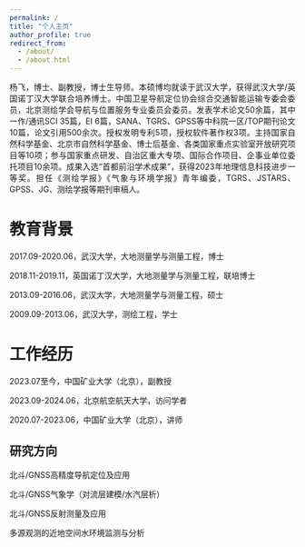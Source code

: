 ```yaml
---
permalink: /
title: "个人主页"
author_profile: true
redirect_from: 
  - /about/
  - /about.html
---
```


<div style="text-align: justify; text-justify: inter-ideograph;">
杨飞，博士、副教授，博士生导师。本硕博均就读于武汉大学，获得武汉大学/英国诺丁汉大学联合培养博士。中国卫星导航定位协会综合交通智能运输专委会委员，北京测绘学会导航与位置服务专业委员会委员。发表学术论文50余篇，其中一作/通讯SCI 35篇，EI 6篇，SANA、TGRS、GPSS等中科院一区/TOP期刊论文10篇，论文引用500余次。授权发明专利5项，授权软件著作权3项。主持国家自然科学基金、北京市自然科学基金、博士后基金、各类国家重点实验室开放研究项目等10项；参与国家重点研发、自治区重大专项、国际合作项目、企事业单位委托项目10余项。成果入选“首都前沿学术成果”，获得2023年地理信息科技进步一等奖。担任《测绘学报》《气象与环境学报》青年编委，TGRS、JSTARS、GPSS、JG、测绘学报等期刊审稿人。
</div>

教育背景
======
2017.09-2020.06，武汉大学，大地测量学与测量工程，博士

2018.11-2019.11，英国诺丁汉大学，大地测量学与测量工程，联培博士

2013.09-2016.06，武汉大学，大地测量学与测量工程，硕士

2009.09-2013.06，武汉大学，测绘工程，学士


工作经历
======
2023.07至今，中国矿业大学（北京），副教授

2023.09-2024.06，北京航空航天大学，访问学者

2020.07-2023.06，中国矿业大学（北京），讲师


 
研究方向
------
北斗/GNSS高精度导航定位及应用

北斗/GNSS气象学（对流层建模/水汽层析）

北斗/GNSS反射测量及应用

多源观测的近地空间水环境监测与分析


